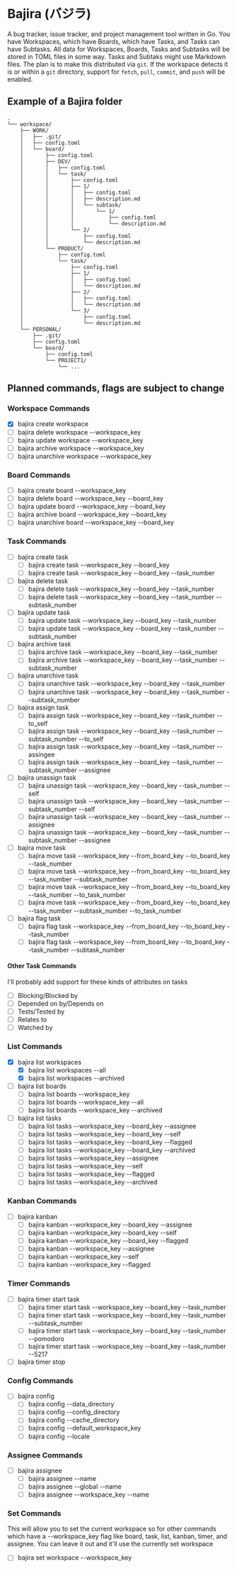 # Bajira (バジラ)

A bug tracker, issue tracker, and project management tool written in Go. You have Workspaces, which have Boards, which have Tasks, and Tasks can have Subtasks. All data for Workspaces, Boards, Tasks and Subtasks will be stored in TOML files in some way. Tasks and Subtaks might use Markdown files. The plan is to make this distributed via `git`. If the workspace detects it is or within a `git` directory, support for `fetch`, `pull`, `commit`, and `push` will be enabled.

## Example of a Bajira folder

```
.
└── workspace/
    ├── WORK/
    │   ├── .git/
    │   ├── config.toml
    │   └── board/
    │       ├── config.toml
    │       ├── DEV/
    │       │   ├── config.toml
    │       │   └── task/
    │       │       ├── config.toml
    │       │       ├── 1/
    │       │       │   ├── config.toml
    │       │       │   ├── description.md
    │       │       │   └── subtask/
    │       │       │       └── 1/
    │       │       │           ├── config.toml
    │       │       │           └── description.md
    │       │       └── 2/
    │       │           ├── config.toml
    │       │           └── description.md
    │       └── PRODUCT/
    │           ├── config.toml
    │           └── task/
    │               ├── config.toml
    │               ├── 1/
    │               │   ├── config.toml
    │               │   └── description.md
    │               ├── 2/
    │               │   ├── config.toml
    │               │   └── description.md
    │               └── 3/
    │                   ├── config.toml
    │                   └── description.md
    └── PERSONAL/
        ├── .git/
        ├── config.toml
        └── board/
            ├── config.toml
            └── PROJECT1/
                └── ...
```

## Planned commands, flags are subject to change

### Workspace Commands

- [x] bajira create workspace
- [ ] bajira delete workspace --workspace_key
- [ ] bajira update workspace --workspace_key
- [ ] bajira archive workspace --workspace_key
- [ ] bajira unarchive workspace --workspace_key

### Board Commands

- [ ] bajira create board --workspace_key
- [ ] bajira delete board --workspace_key --board_key
- [ ] bajira update board --workspace_key --board_key
- [ ] bajira archive board --workspace_key --board_key
- [ ] bajira unarchive board --workspace_key --board_key

### Task Commands

- [ ] bajira create task
  - [ ] bajira create task --workspace_key --board_key
  - [ ] bajira create task --workspace_key --board_key --task_number
- [ ] bajira delete task
  - [ ] bajira delete task --workspace_key --board_key --task_number
  - [ ] bajira delete task --workspace_key --board_key --task_number --subtask_number
- [ ] bajira update task
  - [ ] bajira update task --workspace_key --board_key --task_number
  - [ ] bajira update task --workspace_key --board_key --task_number --subtask_number
- [ ] bajira archive task
  - [ ] bajira archive task --workspace_key --board_key --task_number
  - [ ] bajira archive task --workspace_key --board_key --task_number --subtask_number
- [ ] bajira unarchive task
  - [ ] bajira unarchive task --workspace_key --board_key --task_number
  - [ ] bajira unarchive task --workspace_key --board_key --task_number --subtask_number
- [ ] bajira assign task
  - [ ] bajira assign task --workspace_key --board_key --task_number --to_self
  - [ ] bajira assign task --workspace_key --board_key --task_number --subtask_number --to_self
  - [ ] bajira assign task --workspace_key --board_key --task_number --assingee
  - [ ] bajira assign task --workspace_key --board_key --task_number --subtask_number --assignee
- [ ] bajira unassign task
  - [ ] bajira unassign task --workspace_key --board_key --task_number --self
  - [ ] bajira unassign task --workspace_key --board_key --task_number --subtask_number --self
  - [ ] bajira unassign task --workspace_key --board_key --task_number --assignee
  - [ ] bajira unassign task --workspace_key --board_key --task_number --subtask_number --assignee
- [ ] bajira move task
  - [ ] bajira move task --workspace_key --from_board_key --to_board_key --task_number
  - [ ] bajira move task --workspace_key --from_board_key --to_board_key --task_number --subtask_number
  - [ ] bajira move task --workspace_key --from_board_key --to_board_key --task_number --to_task_number
  - [ ] bajira move task --workspace_key --from_board_key --to_board_key --task_number --subtask_number --to_task_number
- [ ] bajira flag task
  - [ ] bajira flag task --workspace_key --from_board_key --to_board_key --task_number
  - [ ] bajira flag task --workspace_key --from_board_key --to_board_key --task_number --subtask_number

#### Other Task Commands

I'll probably add support for these kinds of attributes on tasks

- [ ] Blocking/Blocked by
- [ ] Depended on by/Depends on
- [ ] Tests/Tested by
- [ ] Relates to
- [ ] Watched by

### List Commands

- [x] bajira list workspaces
  - [x] bajira list workspaces --all
  - [x] bajira list workspaces --archived
- [ ] bajira list boards
  - [ ] bajira list boards --workspace_key
  - [ ] bajira list boards --workspace_key --all
  - [ ] bajira list boards --workspace_key --archived
- [ ] bajira list tasks
  - [ ] bajira list tasks --workspace_key --board_key --assignee
  - [ ] bajira list tasks --workspace_key --board_key --self
  - [ ] bajira list tasks --workspace_key --board_key --flagged
  - [ ] bajira list tasks --workspace_key --board_key --archived
  - [ ] bajira list tasks --workspace_key --assignee
  - [ ] bajira list tasks --workspace_key --self
  - [ ] bajira list tasks --workspace_key --flagged
  - [ ] bajira list tasks --workspace_key --archived

### Kanban Commands

- [ ] bajira kanban
  - [ ] bajira kanban --workspace_key --board_key --assignee
  - [ ] bajira kanban --workspace_key --board_key --self
  - [ ] bajira kanban --workspace_key --board_key --flagged
  - [ ] bajira kanban --workspace_key --assignee
  - [ ] bajira kanban --workspace_key --self
  - [ ] bajira kanban --workspace_key --flagged

### Timer Commands

- [ ] bajira timer start task
  - [ ] bajira timer start task --workspace_key --board_key --task_number
  - [ ] bajira timer start task --workspace_key --board_key --task_number --subtask_number
  - [ ] bajira timer start task --workspace_key --board_key --task_number --pomodoro
  - [ ] bajira timer start task --workspace_key --board_key --task_number --5217
- [ ] bajira timer stop

### Config Commands

- [ ] bajira config
  - [ ] bajira config --data_directory
  - [ ] bajira config --config_directory
  - [ ] bajira config --cache_directory
  - [ ] bajira config --default_workspace_key
  - [ ] bajira config --locale

### Assignee Commands

- [ ] bajira assignee
  - [ ] bajira assignee --name
  - [ ] bajira assignee --global --name
  - [ ] bajira assignee --workspace_key --name

### Set Commands

This will allow you to set the current workspace so for other commands which have a --workspace_key flag like board, task, list, kanban, timer, and assignee. You can leave it out and it'll use the currently set workspace

- [ ] bajira set workspace --workspace_key
